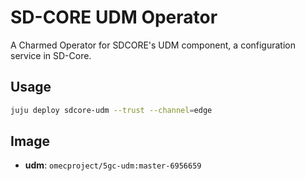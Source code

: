 # SD-CORE UDM Operator

A Charmed Operator for SDCORE's UDM component, a configuration service in SD-Core. 

## Usage

```bash
juju deploy sdcore-udm --trust --channel=edge
```

## Image

- **udm**: `omecproject/5gc-udm:master-6956659`
